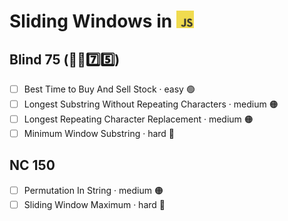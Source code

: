 # Sliding Windows in <img src="../../assets/jsLogo.png" style="height: 1em; vertical-align: top;">

## Blind 75 (🧑‍🦯7️⃣5️⃣)
- [ ] Best Time to Buy And Sell Stock · easy 🟢
- [ ] Longest Substring Without Repeating Characters · medium 🟠
- [ ] Longest Repeating Character Replacement · medium 🟠
- [ ] Minimum Window Substring · hard 🔴

## NC 150
- [ ] Permutation In String · medium 🟠
- [ ] Sliding Window Maximum · hard 🔴